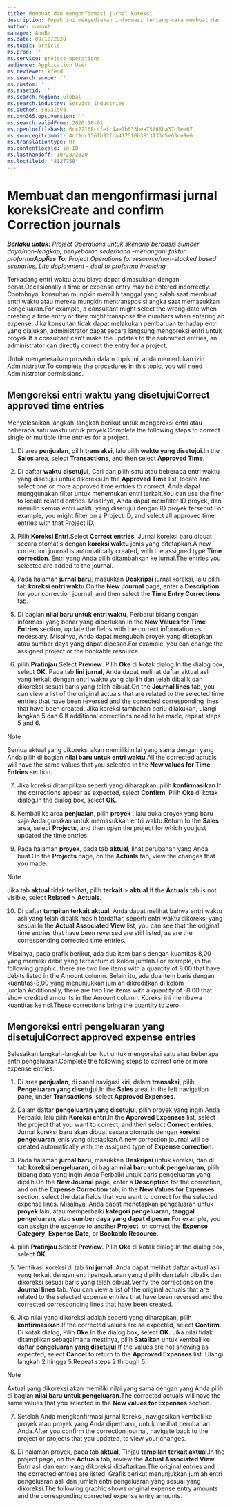 ```yaml
---
title: Membuat dan mengonfirmasi jurnal koreksi
description: Topik ini menyediakan informasi tentang cara membuat dan mengonfirmasikan jurnal koreksi.
author: rumant
manager: AnnBe
ms.date: 09/18/2020
ms.topic: article
ms.prod: ''
ms.service: project-operations
audience: Application User
ms.reviewer: kfend
ms.search.scope: ''
ms.custom: ''
ms.assetid: ''
ms.search.region: Global
ms.search.industry: Service industries
ms.author: suvaidya
ms.dyn365.ops.version: ''
ms.search.validFrom: 2020-10-01
ms.openlocfilehash: 6cc22168cdfefc4ae7b833bea75f68ba37c1ee67
ms.sourcegitcommit: 4cf1dc1561b92fca4175f0b3813133c5e63ce8e6
ms.translationtype: HT
ms.contentlocale: id-ID
ms.lasthandoff: 10/28/2020
ms.locfileid: "4127759"
---
```

# <a name="create-and-confirm-correction-journals"></a><span data-ttu-id="42ad3-103">Membuat dan mengonfirmasi jurnal koreksi</span><span class="sxs-lookup"><span data-stu-id="42ad3-103">Create and confirm Correction journals</span></span>

<span data-ttu-id="42ad3-104">_**Berlaku untuk:** Project Operations untuk skenario berbasis sumber daya/non-lengkap, penyebaran sederhana -menangani faktur proforma_</span><span class="sxs-lookup"><span data-stu-id="42ad3-104">_**Applies To:** Project Operations for resource/non-stocked based scenarios, Lite deployment - deal to proforma invoicing_</span></span>

<span data-ttu-id="42ad3-105">Terkadang entri waktu atau biaya dapat dimasukkan dengan benar.</span><span class="sxs-lookup"><span data-stu-id="42ad3-105">Occasionally a time or expense entry may be entered incorrectly.</span></span> <span data-ttu-id="42ad3-106">Contohnya, konsultan mungkin memilih tanggal yang salah saat membuat entri waktu atau mereka mungkin mentransposisi angka saat memasukkan pengeluaran.</span><span class="sxs-lookup"><span data-stu-id="42ad3-106">For example, a consultant might select the wrong date when creating a time entry or they might transpose the numbers when entering an expense.</span></span> <span data-ttu-id="42ad3-107">Jika konsultan tidak dapat melakukan pembaruan terhadap entri yang diajukan, administrator dapat secara langsung mengoreksi entri untuk proyek.</span><span class="sxs-lookup"><span data-stu-id="42ad3-107">If a consultant can’t make the updates to the submitted entries, an administrator can directly correct the entry for a project.</span></span>

<span data-ttu-id="42ad3-108">Untuk menyelesaikan prosedur dalam topik ini, anda memerlukan izin Administrator.</span><span class="sxs-lookup"><span data-stu-id="42ad3-108">To complete the procedures in this topic, you will need Administrator permissions.</span></span>

## <a name="correct-approved-time-entries"></a><span data-ttu-id="42ad3-109">Mengoreksi entri waktu yang disetujui</span><span class="sxs-lookup"><span data-stu-id="42ad3-109">Correct approved time entries</span></span>     

<span data-ttu-id="42ad3-110">Menyelesaikan langkah-langkah berikut untuk mengoreksi entri atau beberapa satu waktu untuk proyek.</span><span class="sxs-lookup"><span data-stu-id="42ad3-110">Complete the following steps to correct single or multiple time entries for a project.</span></span>

1. <span data-ttu-id="42ad3-111">Di area **penjualan**, pilih **transaksi**, lalu pilih **waktu yang disetujui**.</span><span class="sxs-lookup"><span data-stu-id="42ad3-111">In the **Sales** area, select **Transactions**, and then select **Approved Time**.</span></span> 

2. <span data-ttu-id="42ad3-112">Di daftar **waktu disetujui**, Cari dan pilih satu atau beberapa entri waktu yang disetujui untuk dikoreksi.</span><span class="sxs-lookup"><span data-stu-id="42ad3-112">In the **Approved Time** list, locate and select one or more approved time entries to correct.</span></span> <span data-ttu-id="42ad3-113">Anda dapat menggunakan filter untuk menemukan entri terkait.</span><span class="sxs-lookup"><span data-stu-id="42ad3-113">You can use the filter to locate related entries.</span></span> <span data-ttu-id="42ad3-114">Misalnya, Anda dapat memfilter ID proyek, dan memilih semua entri waktu yang disetujui dengan ID proyek tersebut.</span><span class="sxs-lookup"><span data-stu-id="42ad3-114">For example, you might filter on a Project ID, and select all approved time entries with that Project ID.</span></span>

3. <span data-ttu-id="42ad3-115">Pilih **Koreksi Entri**.</span><span class="sxs-lookup"><span data-stu-id="42ad3-115">Select **Correct entries**.</span></span> <span data-ttu-id="42ad3-116">Jurnal koreksi baru dibuat secara otomatis dengan **koreksi waktu** jenis yang ditetapkan.</span><span class="sxs-lookup"><span data-stu-id="42ad3-116">A new correction journal is automatically created, with the assigned type **Time correction**.</span></span> <span data-ttu-id="42ad3-117">Entri yang Anda pilih ditambahkan ke jurnal.</span><span class="sxs-lookup"><span data-stu-id="42ad3-117">The entries you selected are added to the journal.</span></span> 

4. <span data-ttu-id="42ad3-118">Pada halaman **jurnal baru**, masukkan **Deskripsi** jurnal koreksi, lalu pilih tab **koreksi entri waktu**.</span><span class="sxs-lookup"><span data-stu-id="42ad3-118">On the **New Journal** page, enter a **Description** for your correction journal, and then select the **Time Entry Corrections** tab.</span></span>  

5. <span data-ttu-id="42ad3-119">Di bagian **nilai baru untuk entri waktu**, Perbarui bidang dengan informasi yang benar yang diperlukan.</span><span class="sxs-lookup"><span data-stu-id="42ad3-119">In the **New Values for Time Entries** section, update the fields with the correct information as necessary.</span></span> <span data-ttu-id="42ad3-120">Misalnya, Anda dapat mengubah proyek yang ditetapkan atau sumber daya yang dapat dipesan.</span><span class="sxs-lookup"><span data-stu-id="42ad3-120">For example, you can change the assigned project or the bookable resource.</span></span>

6. <span data-ttu-id="42ad3-121">pilih **Pratinjau**.</span><span class="sxs-lookup"><span data-stu-id="42ad3-121">Select **Preview**.</span></span> <span data-ttu-id="42ad3-122">Pilih **Oke** di kotak dialog.</span><span class="sxs-lookup"><span data-stu-id="42ad3-122">In the dialog box, select **OK**.</span></span> <span data-ttu-id="42ad3-123">Pada tab **lini jurnal**, Anda dapat melihat daftar aktual asli yang terkait dengan entri waktu yang dipilih dan telah dibalik dan dikoreksi sesuai baris yang telah dibuat.</span><span class="sxs-lookup"><span data-stu-id="42ad3-123">On the **Journal lines** tab, you can view a list of the original actuals that are related to the selected time entries that have been reversed and the corrected corresponding lines that have been created.</span></span> <span data-ttu-id="42ad3-124">Jika koreksi tambahan perlu dilakukan, ulangi langkah 5 dan 6.</span><span class="sxs-lookup"><span data-stu-id="42ad3-124">If additional corrections need to be made, repeat steps 5 and 6.</span></span> 

> [!NOTE]
> <span data-ttu-id="42ad3-125">Semua aktual yang dikoreksi akan memiliki nilai yang sama dengan yang Anda pilih di bagian **nilai baru untuk entri waktu**.</span><span class="sxs-lookup"><span data-stu-id="42ad3-125">All the corrected actuals will have the same values that you selected in the **New values for Time Entries** section.</span></span>

7. <span data-ttu-id="42ad3-126">Jika koreksi ditampilkan seperti yang diharapkan, pilih **konfirmasikan**.</span><span class="sxs-lookup"><span data-stu-id="42ad3-126">If the corrections appear as expected, select **Confirm**.</span></span> <span data-ttu-id="42ad3-127">Pilih **Oke** di kotak dialog.</span><span class="sxs-lookup"><span data-stu-id="42ad3-127">In the dialog box, select **OK**.</span></span>

8. <span data-ttu-id="42ad3-128">Kembali ke area **penjualan**, pilih **proyek** , lalu buka proyek yang baru saja Anda gunakan untuk memasukkan entri waktu.</span><span class="sxs-lookup"><span data-stu-id="42ad3-128">Return to the **Sales** area, select **Projects**, and then open the project for which you just updated the time entries.</span></span> 

9. <span data-ttu-id="42ad3-129">Pada halaman **proyek**, pada tab **aktual**, lihat perubahan yang Anda buat.</span><span class="sxs-lookup"><span data-stu-id="42ad3-129">On the **Projects** page, on the **Actuals** tab, view the changes that you made.</span></span> 

> [!NOTE]
> <span data-ttu-id="42ad3-130">Jika tab **aktual** tidak terlihat, pilih **terkait** > **aktual**.</span><span class="sxs-lookup"><span data-stu-id="42ad3-130">If the **Actuals** tab is not visible, select **Related** > **Actuals**.</span></span>  

10. <span data-ttu-id="42ad3-131">Di daftar **tampilan terkait aktual**, Anda dapat melihat bahwa entri waktu asli yang telah dibalik masih terdaftar, seperti entri waktu dikoreksi yang sesuai.</span><span class="sxs-lookup"><span data-stu-id="42ad3-131">In the **Actual Associated View** list, you can see that the original time entries that have been reversed are still listed, as are the corresponding corrected time entries.</span></span> 

<span data-ttu-id="42ad3-132">Misalnya, pada grafik berikut, ada dua item baris dengan kuantitas 8,00 yang memiliki debit yang tercantum di kolom jumlah.</span><span class="sxs-lookup"><span data-stu-id="42ad3-132">For example, in the following graphic, there are two line items with a quantity of 8.00 that have debits listed in the Amount column.</span></span> <span data-ttu-id="42ad3-133">Selain itu, ada dua item baris dengan kuantitas-8,00 yang menunjukkan jumlah dikreditkan di kolom jumlah.</span><span class="sxs-lookup"><span data-stu-id="42ad3-133">Additionally, there are two line items with a quantity of -8.00 that show credited amounts in the Amount column.</span></span> <span data-ttu-id="42ad3-134">Koreksi ini membawa kuantitas ke nol.</span><span class="sxs-lookup"><span data-stu-id="42ad3-134">These corrections bring the quantity to zero.</span></span>

 
## <a name="correct-approved-expense-entries"></a><span data-ttu-id="42ad3-135">Mengoreksi entri pengeluaran yang disetujui</span><span class="sxs-lookup"><span data-stu-id="42ad3-135">Correct approved expense entries</span></span>

<span data-ttu-id="42ad3-136">Selesaikan langkah-langkah berikut untuk mengoreksi satu atau beberapa entri pengeluaran.</span><span class="sxs-lookup"><span data-stu-id="42ad3-136">Complete the following steps to correct one or more expense entries.</span></span> 

1. <span data-ttu-id="42ad3-137">Di area **penjualan**, di panel navigasi kiri, dalam **transaksi**, pilih **Pengeluaran yang disetujui**.</span><span class="sxs-lookup"><span data-stu-id="42ad3-137">In the **Sales** area, in the left navigation pane, under **Transactions**, select **Approved Expenses**.</span></span>

2. <span data-ttu-id="42ad3-138">Dalam daftar **pengeluaran yang disetujui**, pilih proyek yang ingin Anda Perbaiki, lalu pilih **Koreksi entri**.</span><span class="sxs-lookup"><span data-stu-id="42ad3-138">In the **Approved Expenses** list, select the project that you want to correct, and then select **Correct entries**.</span></span> <span data-ttu-id="42ad3-139">Jurnal koreksi baru akan dibuat secara otomatis dengan **koreksi pengeluaran** jenis yang ditetapkan.</span><span class="sxs-lookup"><span data-stu-id="42ad3-139">A new correction journal will be created automatically with the assigned type of **Expense correction**.</span></span> 

3. <span data-ttu-id="42ad3-140">Pada halaman **jurnal baru**, masukkan **Deskripsi** untuk koreksi, dan di tab **koreksi pengeluaran**, di bagian **nilai baru untuk pengeluaran**, pilih bidang data yang ingin Anda Perbaiki untuk baris pengeluaran yang dipilih.</span><span class="sxs-lookup"><span data-stu-id="42ad3-140">On the **New Journal** page, enter a **Description** for the correction, and on the **Expense Correction** tab, in the **New Values for Expenses** section, select the data fields that you want to correct for the selected expense lines.</span></span> <span data-ttu-id="42ad3-141">Misalnya, Anda dapat menetapkan pengeluaran untuk **proyek** lain, atau memperbaiki **kategori pengeluaran**, **tanggal pengeluaran**, atau **sumber daya yang dapat dipesan**.</span><span class="sxs-lookup"><span data-stu-id="42ad3-141">For example, you can assign the expense to another **Project**, or correct the **Expense Category**, **Expense Date**, or **Bookable Resource**.</span></span>

4. <span data-ttu-id="42ad3-142">pilih **Pratinjau**.</span><span class="sxs-lookup"><span data-stu-id="42ad3-142">Select **Preview**.</span></span> <span data-ttu-id="42ad3-143">Pilih **Oke** di kotak dialog.</span><span class="sxs-lookup"><span data-stu-id="42ad3-143">In the dialog box, select **OK**.</span></span> 

5. <span data-ttu-id="42ad3-144">Verifikasi koreksi di tab **lini jurnal**. Anda dapat melihat daftar aktual asli yang terkait dengan entri pengeluaran yang dipilih dan telah dibalik dan dikoreksi sesuai baris yang telah dibuat.</span><span class="sxs-lookup"><span data-stu-id="42ad3-144">Verify the corrections on the **Journal lines** tab. You can view a list of the original actuals that are related to the selected expense entries that have been reversed and the corrected corresponding lines that have been created.</span></span>

6. <span data-ttu-id="42ad3-145">Jika nilai yang dikoreksi adalah seperti yang diharapkan, pilih **konfirmasikan**.</span><span class="sxs-lookup"><span data-stu-id="42ad3-145">If the corrected values are as expected, select **Confirm**.</span></span> <span data-ttu-id="42ad3-146">Di kotak dialog, Pilih **Oke.**</span><span class="sxs-lookup"><span data-stu-id="42ad3-146">In the dialog box, select **OK.**</span></span> <span data-ttu-id="42ad3-147">Jika nilai tidak ditampilkan sebagaimana mestinya, pilih **Batalkan** untuk kembali ke daftar **pengeluaran yang disetujui**.</span><span class="sxs-lookup"><span data-stu-id="42ad3-147">If the values are not showing as expected, select **Cancel** to return to the **Approved Expenses** list.</span></span> <span data-ttu-id="42ad3-148">Ulangi langkah 2 hingga 5.</span><span class="sxs-lookup"><span data-stu-id="42ad3-148">Repeat steps 2 through 5.</span></span> 

> [!NOTE]
> <span data-ttu-id="42ad3-149">Aktual yang dikoreksi akan memiliki nilai yang sama dengan yang Anda pilih di bagian **nilai baru untuk pengeluaran**.</span><span class="sxs-lookup"><span data-stu-id="42ad3-149">The corrected actuals will have the same values that you selected in the **New values for Expenses** section.</span></span>

7. <span data-ttu-id="42ad3-150">Setelah Anda mengkonfirmasi jurnal koreksi, navigasikan kembali ke proyek atau proyek yang Anda diperbarui, untuk melihat perubahan Anda.</span><span class="sxs-lookup"><span data-stu-id="42ad3-150">After you confirm the correction journal, navigate back to the project or projects that you updated, to view your changes.</span></span>  

8. <span data-ttu-id="42ad3-151">Di halaman proyek, pada tab **aktual**, Tinjau **tampilan terkait aktual**.</span><span class="sxs-lookup"><span data-stu-id="42ad3-151">In the project page, on the **Actuals** tab, review the **Actual Associated View**.</span></span> <span data-ttu-id="42ad3-152">Entri asli dan entri yang dikoreksi didaftarkan.</span><span class="sxs-lookup"><span data-stu-id="42ad3-152">The original entries and the corrected entries are listed.</span></span> <span data-ttu-id="42ad3-153">Grafik berikut menunjukkan jumlah entri pengeluaran asli dan jumlah entri pengeluaran yang sesuai yang dikoreksi.</span><span class="sxs-lookup"><span data-stu-id="42ad3-153">The following graphic shows original expense entry amounts and the corresponding corrected expense entry amounts.</span></span> 


